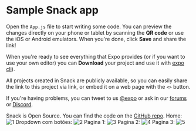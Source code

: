 # Sample Snack app

Open the `App.js` file to start writing some code. You can preview the changes directly on your phone or tablet by scanning the **QR code** or use the iOS or Android emulators. When you're done, click **Save** and share the link!

When you're ready to see everything that Expo provides (or if you want to use your own editor) you can **Download** your project and use it with [expo cli](https://docs.expo.dev/get-started/installation/#expo-cli)).

All projects created in Snack are publicly available, so you can easily share the link to this project via link, or embed it on a web page with the `<>` button.

If you're having problems, you can tweet to us [@expo](https://twitter.com/expo) or ask in our [forums](https://forums.expo.dev/c/expo-dev-tools/61) or [Discord](https://chat.expo.dev/).

Snack is Open Source. You can find the code on the [GitHub repo](https://github.com/expo/snack).
Home:
![1](https://github.com/Cristiandiv/appJogosRotas/assets/132522844/3bf6d60f-36fe-4fb3-b2d9-699d9ada17de)
Dropdown com botôes:
![2](https://github.com/Cristiandiv/appJogosRotas/assets/132522844/beb15b45-ef16-4ef8-9eb3-405ce59d4a7f)
Pagina 1:
![3](https://github.com/Cristiandiv/appJogosRotas/assets/132522844/4dbf2377-df12-4710-a712-a29311da6d74)
Pagina 2:
![4](https://github.com/Cristiandiv/appJogosRotas/assets/132522844/c8ca354f-ceb0-4c39-9c09-8248c0c2511b)
Pagina 3:
![5](https://github.com/Cristiandiv/appJogosRotas/assets/132522844/88b10d7a-c7eb-4e6d-a79b-2854caa63c1e)
